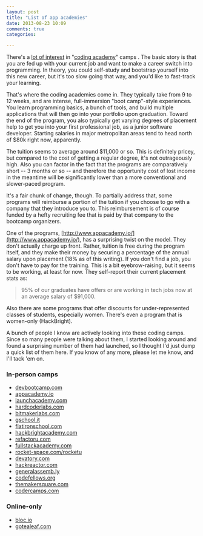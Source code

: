 ```yaml
---
layout: post
title: "List of app academies"
date: 2013-08-23 10:09
comments: true
categories: 

---
```


There's a [lot of interest](http://goo.gl/1jZlIZ) in "[coding academy](http://goo.gl/OoG61o)" camps .  The basic story is that you are fed up with your current job and want to make a career switch into programming. In theory, you could self-study and bootstrap yourself into this new career, but it's too slow going that way, and you'd like to fast-track your learning.

That's where the coding academies come in. They typically take from 9 to 12 weeks, and are intense, full-immersion "boot camp"-style experiences. You learn programming basics, a bunch of tools, and build multiple applications that will then go into your portfolio upon graduation. Toward the end of the program, you also typically get varying degrees of placement help to get you into your first professional job, as a junior software developer. Starting salaries in major metropolitan areas tend to head north of $80k right now, apparently.

<!-- more -->

The tuition seems to average around $11,000 or so. This is definitely pricey, but compared to the cost of getting a regular degree, it's not outrageously high. Also you can factor in the fact that the programs are comparatively short -- 3 months or so -- and therefore the opportunity cost of lost income in the meantime will be significantly lower than a more conventional and slower-paced program.

It's a fair chunk of change, though.  To partially address that, some programs will reimburse a portion of the tuition if you choose to go with a company that they introduce you to. This reimbursement is of course funded by a hefty recruiting fee that is paid by that company to the bootcamp organizers.

One of the programs, [http://www.appacademy.io/](http://www.appacademy.io/), has a surprising twist on the model. They don't actually charge up front. Rather, tuition is free during the program itself, and they make their money by securing a percentage of the annual salary upon placement (18% as of this writing). If you don't find a job, you don't have to pay for the training. This is a bit eyebrow-raising, but it seems to be working, at least for now. They self-report their current placement stats as:

> 95% of our graduates have offers or are working in tech jobs now at an average salary of $91,000.

Also there are some programs that offer discounts for under-represented classes of students, especially women. There's even a program that is women-only (HackBright).

A bunch of people I know are actively looking into these coding camps. Since so many people were talking about them, I started looking around and found a surprising number of them had launched, so I thought I'd just dump a quick list of them here. If you know of any more, please let me know, and I'll tack 'em on.

### In-person camps

* [devbootcamp.com](http://devbootcamp.com/)
* [appacademy.io](http://www.appacademy.io/)
* [launchacademy.com](http://www.launchacademy.com) 
* [hardcoderlabs.com](http://hardcoderlabs.com/)
* [bitmakerlabs.com](http://bitmakerlabs.com/)
* [gschool.it](http://www.gschool.it)
* [flatironschool.com](http://flatironschool.com/)
* [hackbrightacademy.com](http://www.hackbrightacademy.com)
* [refactoru.com](http://refactoru.com/)
* [fullstackacademy.com](http://www.fullstackacademy.com/)
* [rocket-space.com/rocketu](http://rocket-space.com/rocketu/)
* [devatory.com](http://devatory.com/)
* [hackreactor.com](http://hackreactor.com/)
* [generalassemb.ly](https://generalassemb.ly)
* [codefellows.org](https://www.codefellows.org)
* [themakersquare.com](http://www.themakersquare.com/)
* [codercamps.com](http://www.codercamps.com/)

### Online-only

* [bloc.io](https://www.bloc.io/)
* [gotealeaf.com](http://www.gotealeaf.com/)
